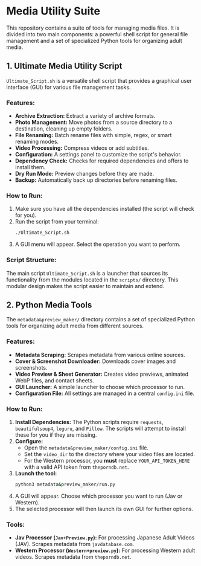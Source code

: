 # Media Utility Suite

This repository contains a suite of tools for managing media files. It is divided into two main components: a powerful shell script for general file management and a set of specialized Python tools for organizing adult media.

## 1. Ultimate Media Utility Script

`Ultimate_Script.sh` is a versatile shell script that provides a graphical user interface (GUI) for various file management tasks.

### Features:

*   **Archive Extraction:** Extract a variety of archive formats.
*   **Photo Management:** Move photos from a source directory to a destination, cleaning up empty folders.
*   **File Renaming:** Batch rename files with simple, regex, or smart renaming modes.
*   **Video Processing:** Compress videos or add subtitles.
*   **Configuration:** A settings panel to customize the script's behavior.
*   **Dependency Check:** Checks for required dependencies and offers to install them.
*   **Dry Run Mode:** Preview changes before they are made.
*   **Backup:** Automatically back up directories before renaming files.

### How to Run:

1.  Make sure you have all the dependencies installed (the script will check for you).
2.  Run the script from your terminal:
    ```bash
    ./Ultimate_Script.sh
    ```
3.  A GUI menu will appear. Select the operation you want to perform.

### Script Structure:

The main script `Ultimate_Script.sh` is a launcher that sources its functionality from the modules located in the `scripts/` directory. This modular design makes the script easier to maintain and extend.

## 2. Python Media Tools

The `metadata&preview_maker/` directory contains a set of specialized Python tools for organizing adult media from different sources.

### Features:

*   **Metadata Scraping:** Scrapes metadata from various online sources.
*   **Cover & Screenshot Downloader:** Downloads cover images and screenshots.
*   **Video Preview & Sheet Generator:** Creates video previews, animated WebP files, and contact sheets.
*   **GUI Launcher:** A simple launcher to choose which processor to run.
*   **Configuration File:** All settings are managed in a central `config.ini` file.

### How to Run:

1.  **Install Dependencies:** The Python scripts require `requests`, `beautifulsoup4`, `loguru`, and `Pillow`. The scripts will attempt to install these for you if they are missing.
2.  **Configure:**
    *   Open the `metadata&preview_maker/config.ini` file.
    *   Set the `video_dir` to the directory where your video files are located.
    *   For the Western processor, you **must** replace `YOUR_API_TOKEN_HERE` with a valid API token from `theporndb.net`.
3.  **Launch the tool:**
    ```bash
    python3 metadata&preview_maker/run.py
    ```
4.  A GUI will appear. Choose which processor you want to run (Jav or Western).
5.  The selected processor will then launch its own GUI for further options.

### Tools:

*   **Jav Processor (`Jav+Preview.py`):** For processing Japanese Adult Videos (JAV). Scrapes metadata from `javdatabase.com`.
*   **Western Processor (`Western+preview.py`):** For processing Western adult videos. Scrapes metadata from `theporndb.net`.
